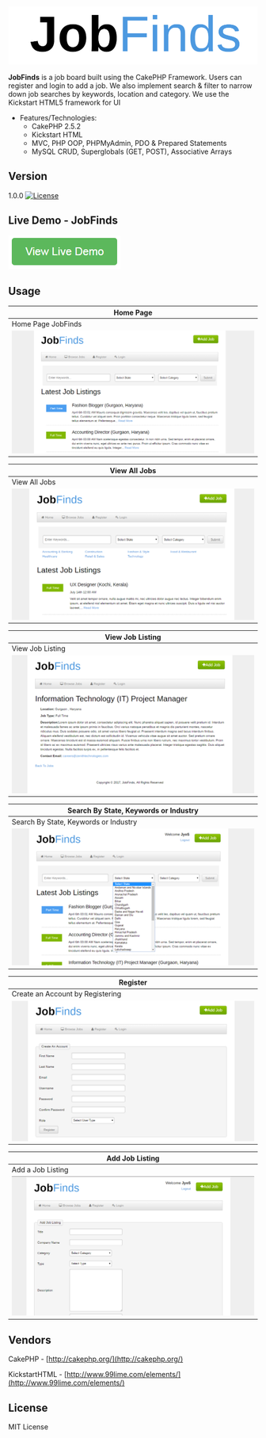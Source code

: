 <p align="center">
  <br><br>
  <img src="https://github.com/Jyotsna-Singh/JobFinds/blob/master/app/webroot/img/logo.PNG">
</p>


**JobFinds** is a job board built using the CakePHP Framework. Users can register and login to add a job. We also implement search & filter to narrow down job searches by keywords, location and category. We use the Kickstart HTML5 framework for UI

* Features/Technologies: 
  * CakePHP 2.5.2
  * Kickstart HTML
  * MVC, PHP OOP, PHPMyAdmin, PDO & Prepared Statements
  * MySQL CRUD, Superglobals (GET, POST), Associative Arrays

## Version
1.0.0  [![License](https://img.shields.io/packagist/l/cakephp/app.svg?style=flat-square)](http://jyotsnasingh.com/projects/CakePHP/Jobfinds/)

## Live Demo - JobFinds
[![alt tag](https://github.com/Jyotsna-Singh/SearchVidz-YoutubeAPI/blob/master/img/green-button.PNG)](http://jyotsnasingh.com/projects/CakePHP/Jobfinds/)


## Usage

**Home Page** |
--- |
Home Page JobFinds | 
![alt text](https://github.com/Jyotsna-Singh/JobFinds/blob/master/app/webroot/img/home.PNG "Home")  | 

**View All Jobs** |
 --- |
View All Jobs |
![alt text](https://github.com/Jyotsna-Singh/JobFinds/blob/master/app/webroot/img/search.PNG "All Jobs") |

**View Job Listing** |
--- | 
View Job Listing | 
![alt text](https://github.com/Jyotsna-Singh/JobFinds/blob/master/app/webroot/img/view-job.PNG "View Job Listing")  |

**Search By State, Keywords or Industry** |
--- |
Search By State, Keywords or Industry  |
![alt text](https://github.com/Jyotsna-Singh/JobFinds/blob/master/app/webroot/img/sort.png "Search jobs") |

**Register** |
--- | 
Create an Account by Registering | 
![alt text](https://github.com/Jyotsna-Singh/JobFinds/blob/master/app/webroot/img/register.PNG "Register")  | 

**Add Job Listing** |
--- |
Add a Job Listing  |
![alt text](https://github.com/Jyotsna-Singh/JobFinds/blob/master/app/webroot/img/add-job.PNG "Add Job Listing") |

## Vendors
CakePHP - [http://cakephp.org/](http://cakephp.org/)  
 
KickstartHTML - [http://www.99lime.com/elements/](http://www.99lime.com/elements/) 


## License
MIT License

